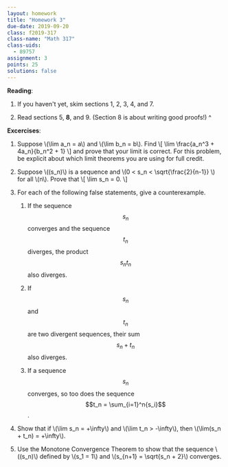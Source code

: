 ```yaml
---
layout: homework
title: "Homework 3"
due-date: 2019-09-20
class: f2019-317
class-name: "Math 317"
class-uids: 
  - 89757
assignment: 3
points: 25
solutions: false
---
```


**Reading**: 
1.  If you haven't yet, skim sections 1, 2, 3, 4, and 7.

2.  Read sections 5, **8**, and 9. (Section 8 is about writing good proofs!)
^

**Excercises**:

1.  Suppose \\(\lim a_n = a\\) and \\(\lim b_n = b\\). Find 
    \\[ \lim \frac{a_n^3 + 4a_n}{b_n^2 + 1} \\]
    and prove that your limit is correct. For this problem, be explicit about which limit theorems you are using for full credit.

2.  Suppose \\((s_n)\\) is a sequence and \\(0 < s_n < \sqrt{\frac{2}{n-1}} \\) for all \\(n\\). Prove that
    \\[ \lim s_n = 0. \\]

3.  For each of the following false statements, give a counterexample.

    1.  If the sequence $$s_n$$ converges and the sequence $$t_n$$ diverges, the product $$s_nt_n$$ also diverges.

    2.  If $$s_n$$ and $$t_n$$ are two divergent sequences, their sum $$s_n + t_n$$ also diverges.
   
    3.  If a sequence $$s_n$$ converges, so too does the sequence $$t_n = \sum_{i=1}^n{s_i}$$.
   
4.  Show that if \\(\lim s_n = +\infty\\) and \\(\lim t_n > -\infty\\), then \\(\lim(s_n + t_n) = +\infty\\).
    
5.  Use the Monotone Convergence Theorem to show that the sequence \\((s_n)\\)
    defined by \\(s_1 = 1\\) and \\(s_{n+1} = \sqrt{s_n + 2}\\) converges.
